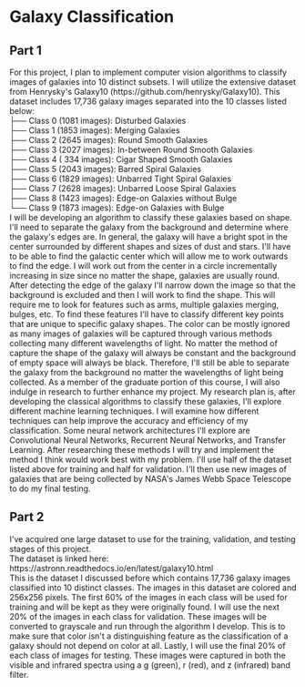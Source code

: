 # Galaxy Classification
<h2>Part 1</h2>
For this project, I plan to implement computer vision algorithms to classify images of galaxies into 10 distinct subsets. I will utilize the extensive dataset from Henrysky's Galaxy10 (https://github.com/henrysky/Galaxy10). This dataset includes 17,736 galaxy images separated into the 10 classes listed below: <br/>
├── Class 0 (1081 images): Disturbed Galaxies <br/>
├── Class 1 (1853 images): Merging Galaxies <br/>
├── Class 2 (2645 images): Round Smooth Galaxies <br/>
├── Class 3 (2027 images): In-between Round Smooth Galaxies <br/>
├── Class 4 ( 334 images): Cigar Shaped Smooth Galaxies <br/>
├── Class 5 (2043 images): Barred Spiral Galaxies <br/>
├── Class 6 (1829 images): Unbarred Tight Spiral Galaxies <br/>
├── Class 7 (2628 images): Unbarred Loose Spiral Galaxies <br/>
├── Class 8 (1423 images): Edge-on Galaxies without Bulge <br/>
└── Class 9 (1873 images): Edge-on Galaxies with Bulge <br/>
I will be developing an algorithm to classify these galaxies based on shape. I'll need to separate the galaxy from the background and determine where the galaxy's edges are. In general, the galaxy will have a bright spot in the center surrounded by different shapes and sizes of dust and stars. I'll have to be able to find the galactic center which will allow me to work outwards to find the edge. I will work out from the center in a circle incrementally increasing in size since no matter the shape, galaxies are usually round. After detecting the edge of the galaxy I'll narrow down the image so that the background is excluded and then I will work to find the shape. This will require me to look for features such as arms, multiple galaxies merging, bulges, etc. To find these features I'll have to classify different key points that are unique to specific galaxy shapes. The color can be mostly ignored as many images of galaxies will be captured through various methods collecting many different wavelengths of light. No matter the method of capture the shape of the galaxy will always be constant and the background of empty space will always be black. Therefore, I'll still be able to separate the galaxy from the background no matter the wavelengths of light being collected. As a member of the graduate portion of this course, I will also indulge in research to further enhance my project. My research plan is, after developing the classical algorithms to classify these galaxies, I'll explore different machine learning techniques. I will examine how different techniques can help improve the accuracy and efficiency of my classification. Some neural network architectures I'll explore are Convolutional Neural Networks, Recurrent Neural Networks, and Transfer Learning. After researching these methods I will try and implement the method I think would work best with my problem. I'll use half of the dataset listed above for training and half for validation. I'll then use new images of galaxies that are being collected by NASA's James Webb Space Telescope to do my final testing.

<h2>Part 2</h2>
I've acquired one large dataset to use for the training, validation, and testing stages of this project.</br>
The dataset is linked here: https://astronn.readthedocs.io/en/latest/galaxy10.html</br>
This is the dataset I discussed before which contains 17,736 galaxy images classified into 10 distinct classes. The images in this dataset are colored and 256x256 pixels. The first 60% of the images in each class will be used for training and will be kept as they were originally found. I will use the next 20% of the images in each class for validation. These images will be converted to grayscale and run through the algorithm I develop. This is to make sure that color isn't a distinguishing feature as the classification of a galaxy should not depend on color at all. Lastly, I will use the final 20% of each class of images for testing. These images were captured in both the visible and infrared spectra using a g (green), r (red), and z (infrared) band filter.





